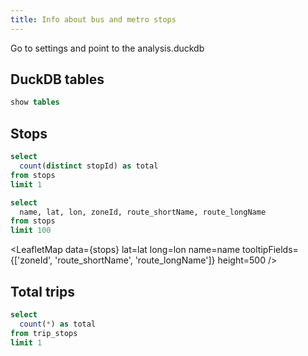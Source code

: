 ```yaml
---
title: Info about bus and metro stops
---
```


Go to settings and point to the analysis.duckdb

## DuckDB tables

```sql tables
show tables
```

## Stops

```sql total_stops
select
  count(distinct stopId) as total
from stops
limit 1
```

<BigValue data={total_stops} value=total/>


```sql stops
select
  name, lat, lon, zoneId, route_shortName, route_longName
from stops
limit 100
```

<LeafletMap
data={stops}
lat=lat
long=lon
name=name
tooltipFields={['zoneId', 'route_shortName', 'route_longName']}
height=500
/>


## Total trips

```sql total_trips
select
  count(*) as total
from trip_stops
limit 1
```

<BigValue data={total_trips} value=total/>